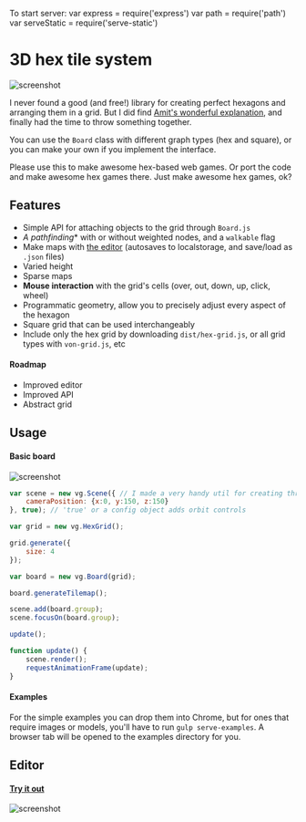 To start server:
var express = require('express')
var path = require('path')
var serveStatic = require('serve-static')


# 3D hex tile system

![screenshot](hex-grid.jpg)

I never found a good (and free!) library for creating perfect hexagons and arranging them in a grid. But I did find [Amit's wonderful explanation](http://www.redblobgames.com/grids/hexagons/), and finally had the time to throw something together.

You can use the `Board` class with different graph types (hex and square), or you can make your own if you implement the interface.

Please use this to make awesome hex-based web games. Or port the code and make awesome hex games there. Just make awesome hex games, ok?

## Features

- Simple API for attaching objects to the grid through `Board.js`
- **A* pathfinding** with or without weighted nodes, and a `walkable` flag
- Make maps with [the editor](http://vonwolfehaus.github.io/von-grid/editor/) (autosaves to localstorage, and save/load as `.json` files)
- Varied height
- Sparse maps
- **Mouse interaction** with the grid's cells (over, out, down, up, click, wheel)
- Programmatic geometry, allow you to precisely adjust every aspect of the hexagon
- Square grid that can be used interchangeably
- Include only the hex grid by downloading `dist/hex-grid.js`, or all grid types with `von-grid.js`, etc

#### Roadmap

- Improved editor
- Improved API
- Abstract grid

## Usage

#### Basic board

![screenshot](hex-grid-basic.jpg)

```javascript
var scene = new vg.Scene({ // I made a very handy util for creating three.js scenes quickly
	cameraPosition: {x:0, y:150, z:150}
}, true); // 'true' or a config object adds orbit controls

var grid = new vg.HexGrid();

grid.generate({
	size: 4
});

var board = new vg.Board(grid);

board.generateTilemap();

scene.add(board.group);
scene.focusOn(board.group);

update();

function update() {
	scene.render();
	requestAnimationFrame(update);
}
```

#### Examples

For the simple examples you can drop them into Chrome, but for ones that require images or models, you'll have to run `gulp serve-examples`. A browser tab will be opened to the examples directory for you.

## Editor

#### [Try it out](http://vonwolfehaus.github.io/von-grid/editor/)

![screenshot](editor.png)
